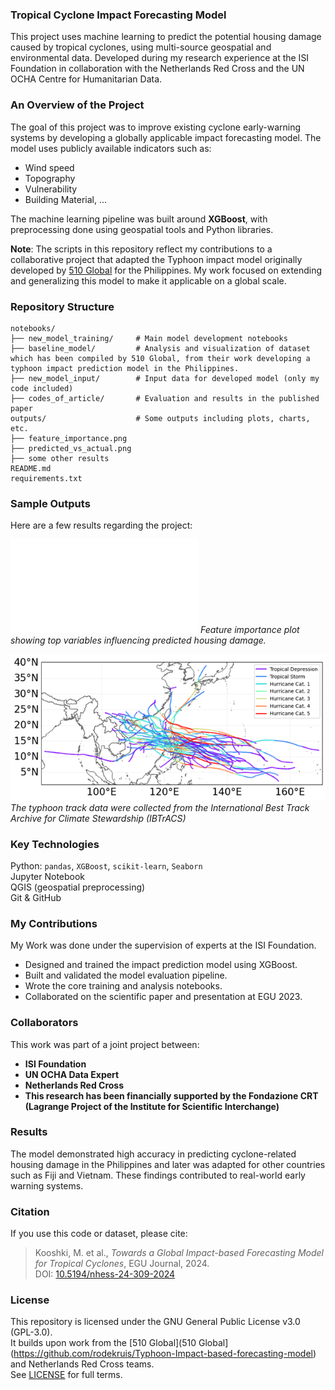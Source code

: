 ### Tropical Cyclone Impact Forecasting Model
This project uses machine learning to predict the potential housing damage caused by tropical cyclones, using multi-source geospatial and environmental data.
Developed during my research experience at the ISI Foundation in collaboration with the Netherlands Red Cross and the UN OCHA Centre for Humanitarian Data.


### An Overview of the Project
The goal of this project was to improve existing cyclone early-warning systems by developing a globally applicable impact forecasting model. 
The model uses publicly available indicators such as:

- Wind speed
- Topography
- Vulnerability
- Building Material, ...

The machine learning pipeline was built around **XGBoost**, with preprocessing done using geospatial tools and Python libraries.


**Note**: The scripts in this repository reflect my contributions to a collaborative project that adapted the Typhoon impact model originally developed by [510 Global](https://github.com/rodekruis/Typhoon-Impact-based-forecasting-model) for the Philippines. My work focused on extending and generalizing this model to make it applicable on a global scale.

### Repository Structure
```plaintext
notebooks/
├── new_model_training/     # Main model development notebooks
├── baseline_model/         # Analysis and visualization of dataset which has been compiled by 510 Global, from their work developing a typhoon impact prediction model in the Philippines.
├── new_model_input/        # Input data for developed model (only my code included)
├── codes_of_article/       # Evaluation and results in the published paper
outputs/                    # Some outputs including plots, charts, etc.
├── feature_importance.png
├── predicted_vs_actual.png
├── some other results
README.md
requirements.txt
```

### Sample Outputs
Here are a few results regarding the project:

![Feature Importance](outputs/SHAP.pdf)
*Feature importance plot showing top variables influencing predicted housing damage.*

![Typhoon Tracks Data](outputs/typhoon_tracks.png)
*The typhoon track data were collected from the International Best Track Archive for Climate Stewardship (IBTrACS)*

### Key Technologies
Python: `pandas`, `XGBoost`, `scikit-learn`, `Seaborn`  
Jupyter Notebook  
QGIS (geospatial preprocessing)  
Git & GitHub

### My Contributions 
  My Work was done under the supervision of experts at the ISI Foundation.
- Designed and trained the impact prediction model using XGBoost.
- Built and validated the model evaluation pipeline.
- Wrote the core training and analysis notebooks.
- Collaborated on the scientific paper and presentation at EGU 2023.

### Collaborators
This work was part of a joint project between:
- **ISI Foundation** 
- **UN OCHA Data Expert** 
- **Netherlands Red Cross**
- **This research has been financially supported by the Fondazione CRT (Lagrange Project of the Institute for Scientific Interchange)**


### Results
The model demonstrated high accuracy in predicting cyclone-related housing damage in the Philippines and later was adapted for other countries such as Fiji and Vietnam. These findings contributed to real-world early warning systems.


### Citation
If you use this code or dataset, please cite:

> Kooshki, M. et al., *Towards a Global Impact-based Forecasting Model for Tropical Cyclones*, EGU Journal, 2024.  
> DOI: [10.5194/nhess-24-309-2024](https://nhess.copernicus.org/articles/24/309/2024/)


### License
This repository is licensed under the GNU General Public License v3.0 (GPL-3.0).  
It builds upon work from the [510 Global](510 Global](https://github.com/rodekruis/Typhoon-Impact-based-forecasting-model) and Netherlands Red Cross teams.  
See [LICENSE](./LICENSE) for full terms.

